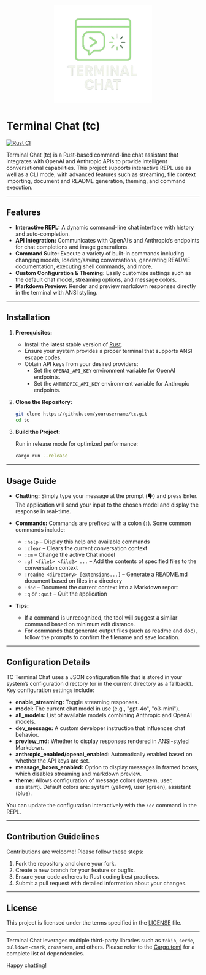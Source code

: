 <p align="center"><img src="./images/tc_logo-min-removebg-preview.png" width="256"/></p>

# Terminal Chat (tc)

[![Rust CI](https://github.com/ShaneMarusczak/terminal_chat/actions/workflows/rust.yml/badge.svg?branch=main)](https://github.com/ShaneMarusczak/terminal_chat/actions/workflows/rust.yml)

Terminal Chat (tc) is a Rust-based command-line chat assistant that integrates with OpenAI and Anthropic APIs to provide intelligent conversational capabilities. This project supports interactive REPL use as well as a CLI mode, with advanced features such as streaming, file context importing, document and README generation, theming, and command execution.

---

## Features

- **Interactive REPL:** A dynamic command-line chat interface with history and auto-completion.
- **API Integration:** Communicates with OpenAI’s and Anthropic’s endpoints for chat completions and image generations.
- **Command Suite:** Execute a variety of built-in commands including changing models, loading/saving conversations, generating README documentation, executing shell commands, and more.
- **Custom Configuration & Theming:** Easily customize settings such as the default chat model, streaming options, and message colors.
- **Markdown Preview:** Render and preview markdown responses directly in the terminal with ANSI styling.

---

## Installation

1. **Prerequisites:**
   - Install the latest stable version of [Rust](https://www.rust-lang.org/tools/install).
   - Ensure your system provides a proper terminal that supports ANSI escape codes.
   - Obtain API keys from your desired providers:
     - Set the `OPENAI_API_KEY` environment variable for OpenAI endpoints.
     - Set the `ANTHROPIC_API_KEY` environment variable for Anthropic endpoints.

2. **Clone the Repository:**

   ```sh
   git clone https://github.com/yourusername/tc.git
   cd tc
   ```

3. **Build the Project:**

   Run in release mode for optimized performance:

   ```sh
   cargo run --release
   ```

---

## Usage Guide

- **Chatting:**
  Simply type your message at the prompt (🗣️) and press Enter. The application will send your input to the chosen model and display the response in real-time.

- **Commands:**
  Commands are prefixed with a colon (`:`). Some common commands include:

  - `:help` – Display this help and available commands
  - `:clear` – Clears the current conversation context
  - `:cm` – Change the active Chat model
  - `:gf <file1> <file2> ...` – Add the contents of specified files to the conversation context
  - `:readme <directory> [extensions...]` – Generate a README.md document based on files in a directory
  - `:doc` – Document the current context into a Markdown report
  - `:q` or `:quit` – Quit the application

- **Tips:**

  - If a command is unrecognized, the tool will suggest a similar command based on minimum edit distance.
  - For commands that generate output files (such as readme and doc), follow the prompts to confirm the filename and save location.

---

## Configuration Details

TC Terminal Chat uses a JSON configuration file that is stored in your system’s configuration directory (or in the current directory as a fallback). Key configuration settings include:

- **enable_streaming:** Toggle streaming responses.
- **model:** The current chat model in use (e.g., "gpt-4o", "o3-mini").
- **all_models:** List of available models combining Anthropic and OpenAI models.
- **dev_message:** A custom developer instruction that influences chat behavior.
- **preview_md:** Whether to display responses rendered in ANSI-styled Markdown.
- **anthropic_enabled/openai_enabled:** Automatically enabled based on whether the API keys are set.
- **message_boxes_enabled:** Option to display messages in framed boxes, which disables streaming and markdown preview.
- **theme:** Allows configuration of message colors (system, user, assistant).
  Default colors are: system (yellow), user (green), assistant (blue).

You can update the configuration interactively with the `:ec` command in the REPL.

---

## Contribution Guidelines

Contributions are welcome! Please follow these steps:

1. Fork the repository and clone your fork.
2. Create a new branch for your feature or bugfix.
3. Ensure your code adheres to Rust coding best practices.
4. Submit a pull request with detailed information about your changes.

---

## License

This project is licensed under the terms specified in the [LICENSE](LICENSE) file.

---

Terminal Chat leverages multiple third-party libraries such as `tokio`, `serde`, `pulldown-cmark`, `crossterm`, and others. Please refer to the [Cargo.toml](Cargo.toml) for a complete list of dependencies.

Happy chatting!
